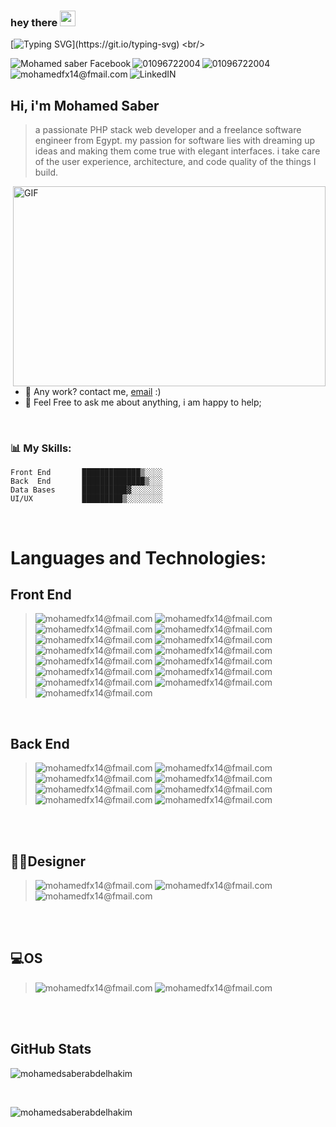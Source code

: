 ### hey there <img src="https://media.giphy.com/media/hvRJCLFzcasrR4ia7z/giphy.gif" width="25px">
[![Typing SVG](https://readme-typing-svg.herokuapp.com?color=F73F1A&center=true&vCenter=true&multiline=true&width=1200&height=150&lines=i'm+Mohamed+Saber%2C;a+passionate+PHP+stack+web+developer+and+a+freelance+software+engineer+from+Egypt.;my+passion+for+software+lies+with+dreaming+up+ideas+and+making+them+come+true+with+elegant+interfaces.;i+take+care+of+the+user+experience%2C+architecture%2C+and+code+quality+of+the+things+I+build.)](https://git.io/typing-svg)
<br/>
<p><a href="https://www.facebook.com/mohamedsaber">
  <img align="left" alt="Mohamed saber Facebook" src="https://img.shields.io/badge/Facebook-1877F2?style=for-the-badge&logo=facebook&logoColor=white" />
</a>
<a href="">
  <img align="left" alt="01096722004" src="https://img.shields.io/badge/WhatsApp-25D366?style=for-the-badge&logo=whatsapp&logoColor=white" />
</a>
<a href="">
  <img align="left" alt="01096722004" src="https://img.shields.io/badge/Telegram-2CA5E0?style=for-the-badge&logo=telegram&logoColor=white" />
</a>


<a href="">
  <img align="left" alt="mohamedfx14@fmail.com" src="https://img.shields.io/badge/Gmail-D14836?style=for-the-badge&logo=gmail&logoColor=white" />
</a>

<a href="https://www.linkedin.com/in/mohamed-saber-01096722004/">
  <img align="left" alt="LinkedIN"  src="https://img.shields.io/badge/LinkedIn-0077B5?style=for-the-badge&logo=linkedin&logoColor=white" />
</a>
 <br/> <br/>
  </p>
 <p>
  
  ## Hi, i'm Mohamed Saber
  > a passionate PHP stack web developer and a freelance software engineer from Egypt.
  >  my passion for software lies with dreaming up ideas and making them come true with elegant interfaces. i take care of the user experience, architecture, and code quality of the things I build.

  <img align="right" alt="GIF" src="https://user-images.githubusercontent.com/33199103/164587791-0741963c-7844-460d-b181-930397d55db3.gif" width="500" height="320" />
 
- 💼 Any work? contact me, [email](mailto:mohamedfx14@gmail.com) :)
- 💬 Feel Free to ask me about anything, i am happy to help;
<br>
</p>


### 📊 **My Skills:**
<p>
  
```text
Front End       █████████████▒░░░░   
Back  End       ██████████████▒░░░   
Data Bases      ██████████▓░░░░░░░   
UI/UX           █████████▒░░░░░░░░  
```
</p>


<p>
 <br>
  
# **Languages and Technologies:** 

## Front End
  
> <img  alt="mohamedfx14@fmail.com" src="https://img.shields.io/badge/HTML-239120?style=for-the-badge&logo=html5&logoColor=white" />
> <img  alt="mohamedfx14@fmail.com" src="https://img.shields.io/badge/CSS-239120?&style=for-the-badge&logo=css3&logoColor=white" />
> <img  alt="mohamedfx14@fmail.com" src="https://img.shields.io/badge/JavaScript-F7DF1E?style=for-the-badge&logo=javascript&logoColor=black" />
> <img  alt="mohamedfx14@fmail.com" src="https://img.shields.io/badge/TypeScript-007ACC?style=for-the-badge&logo=typescript&logoColor=white" />
> <img  alt="mohamedfx14@fmail.com" src="https://img.shields.io/badge/HTML5-E34F26?style=for-the-badge&logo=html5&logoColor=white" />
> <img  alt="mohamedfx14@fmail.com" src="https://img.shields.io/badge/CSS3-1572B6?style=for-the-badge&logo=css3&logoColor=white" />
> <img  alt="mohamedfx14@fmail.com" src="https://img.shields.io/badge/Sass-CC6699?style=for-the-badge&logo=sass&logoColor=white" />
> <img  alt="mohamedfx14@fmail.com" src="https://img.shields.io/badge/React-20232A?style=for-the-badge&logo=react&logoColor=61DAFB" /><br/> 
> <img  alt="mohamedfx14@fmail.com" src="https://img.shields.io/badge/Angular-DD0031?style=for-the-badge&logo=angular&logoColor=white" />
> <img  alt="mohamedfx14@fmail.com" src="https://img.shields.io/badge/Tailwind_CSS-38B2AC?style=for-the-badge&logo=tailwind-css&logoColor=white" />
> <img  alt="mohamedfx14@fmail.com" src="https://img.shields.io/badge/Bootstrap-563D7C?style=for-the-badge&logo=bootstrap&logoColor=white" />
> <img  alt="mohamedfx14@fmail.com" src="https://img.shields.io/badge/Material--UI-0081CB?style=for-the-badge&logo=material-ui&logoColor=white" />
> <img  alt="mohamedfx14@fmail.com" src="https://img.shields.io/badge/Redux-593D88?style=for-the-badge&logo=redux&logoColor=white" />
> <img  alt="mohamedfx14@fmail.com" src="https://img.shields.io/badge/React_Router-CA4245?style=for-the-badge&logo=react-router&logoColor=white" />
> <img  alt="mohamedfx14@fmail.com" src="https://img.shields.io/badge/jQuery-0769AD?style=for-the-badge&logo=jquery&logoColor=white" /><br/>
<br/>

 ## Back  End
  
> <img  alt="mohamedfx14@fmail.com" src="https://img.shields.io/badge/PHP-777BB4?style=for-the-badge&logo=php&logoColor=white" /> 
> <img  alt="mohamedfx14@fmail.com" src="https://img.shields.io/badge/Node.js-43853D?style=for-the-badge&logo=node.js&logoColor=white" /> 
> <img  alt="mohamedfx14@fmail.com" src="https://img.shields.io/badge/Laravel-FF2D20?style=for-the-badge&logo=laravel&logoColor=whit" />
> <img  alt="mohamedfx14@fmail.com" src="https://img.shields.io/badge/Flutter-02569B?style=for-the-badge&logo=flutter&logoColor=white" />
> <img  alt="mohamedfx14@fmail.com" src="https://img.shields.io/badge/MySQL-00000F?style=for-the-badge&logo=mysql&logoColor=white" />
> <img  alt="mohamedfx14@fmail.com" src="https://img.shields.io/badge/PostgreSQL-316192?style=for-the-badge&logo=postgresql&logoColor=white" />
> <img  alt="mohamedfx14@fmail.com" src="https://img.shields.io/badge/MongoDB-4EA94B?style=for-the-badge&logo=mongodb&logoColor=white" />
> <img  alt="mohamedfx14@fmail.com" src="https://img.shields.io/badge/Heroku-430098?style=for-the-badge&logo=heroku&logoColor=whit" /> 
  <br/><br/>
  
 </p>
 
 <p>
  
## **🎨🎨Designer** 



> <img  alt="mohamedfx14@fmail.com" src="https://aleen42.github.io/badges/src/behance.svg" />
> <img  alt="mohamedfx14@fmail.com" src="https://aleen42.github.io/badges/src/photoshop.svg" />
> <img  alt="mohamedfx14@fmail.com" src="https://aleen42.github.io/badges/src/zeplin.svg" />
<br><br>
</p>

## **💻OS** 

<p>

> <img  alt="mohamedfx14@fmail.com" src="https://img.shields.io/badge/Windows-0078D6?style=for-the-badge&logo=windows&logoColor=white" />
> <img   alt="mohamedfx14@fmail.com" src="https://img.shields.io/badge/Ubuntu-E95420?style=for-the-badge&logo=ubuntu&logoColor=white" />

<br><br>
  </p>
  

## **GitHub Stats**

<p>
<p><img align="center" src="https://github-readme-stats.vercel.app/api/top-langs?username=mohamedsaberabdelhakim&show_icons=true&locale=en&layout=compact&theme=blue-green" alt="mohamedsaberabdelhakim" /></p>
<br>
<p><img align="center" src="https://github-readme-stats.vercel.app/api?username=mohamedsaberabdelhakim&show_icons=true&locale=en&theme=blue-green"  alt="mohamedsaberabdelhakim" /></p></p>
